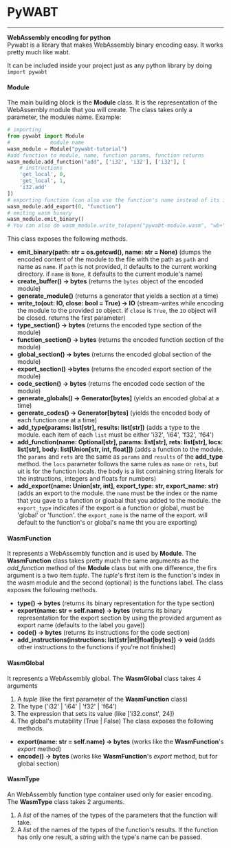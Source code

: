 # PyWABT
---
__WebAssembly encoding for python__<br />
Pywabt is a library that makes WebAssembly binary encoding easy.
It works pretty much like wabt.

It can be included inside your project just as any python
library by doing `import pywabt`
#### Module
The main building block is the **Module** class. It is the representation of
the WebAssembly module that you will create. The class takes only a parameter,
the modules name.
Example:
```python
# importing
from pywabt import Module
#		      module name
wasm_module = Module("pywabt-tutorial")
#add function to module, name, function params, function returns
wasm_module.add_function("add", ['i32', 'i32'], ['i32'], [
	# instructions
	'get_local', 0,
	'get_local', 1,
	'i32.add'
])
# exporting function (can also use the function's name instead of its index)
wasm_module.add_export(0, "function")
# emiting wasm binary
wasm_module.emit_binary()
# You can also do wasm_module.write_to(open("pywabt-module.wasm", "wb+"))
```
This class exposes the following methods.
 - **emit_binary(path: str = os.getcwd(), name: str = None)**
 	(dumps the encoded content of the module to the file with the path as `path` and name as `name`.
	if `path` is not provided, it defaults to the current working directory.
	if `name` is `None`, it defaults to the current module's name)
 - **create_buffer() -> bytes**
 	(returns the `bytes` object of the encoded module)
 - **generate_module()**
	(returns a generator that yields a section at a time)
 - **write_to(out: IO, close: bool = True) -> IO**
 	(stream-writes while encoding the module to the provided `IO` object.
	if `close` is `True`, the `IO` object will be closed.
	returns the first parameter)
 - **type_section() -> bytes**
 	(returns the encoded type section of the module)
 - **function_section() -> bytes**
 	(returns the encoded function section of the module)
 - **global_section() -> bytes**
	(returns the encoded global section of the module)
 - **export_section() ->bytes**
 	(returns the encoded export section of the module)
 - **code_section() -> bytes**
 	(returns fhe encoded code section of the module)
 - **generate_globals() -> Generator[bytes]**
 	(yields an encoded global at a time)
 - **generate_codes() -> Generator[bytes]**
 	(yields the encoded body of each function one at a time)
 - **add_type(params: list[str], results: list[str])**
 	(adds a type to the module.
	each item of each `list` must be either 'i32', 'i64', 'f32', 'f64')
 - **add_function(name: Optional[str], params: list[str], rets: list[str],
 		  locs: list[str], body: list[Union[str, int, float]])**
	(adds a function to the module.
	the `params` and `rets` are the same as `params` and `results` of the **add_type** method.
	the `locs` parameter follows the same rules as `name` or `rets`, but uit is for the function locals.
	the body is a list containing string literals for the instructions, integers and floats for numbers)
 - **add_export(name: Union[str, int], export_type: str, export_name: str)**
 	(adds an export to the module.
	the `name` must be the index or the name that you gave to a function or gloabal that you added to the module.
	the `export_type` indicates if the export is a function or global, must be 'global' or 'function'.
	the `export_name` is the name of the export. will default to the function's or global's name tht you are exporting)

#### WasmFunction
It represents a WebAssembly function and is used by **Module**.
The **WasmFunction** class takes pretty much the same arguments as
the *add_function* method of the **Module** class but with one
difference, the firs argument is a two item _tuple_. The _tuple_'s
first item is the function's index in the wasm module and the
second (optional) is the functions label. The class exposes the following
methods.
 - **type() -> bytes**
 	(returns its binary representation for the type section)
 - **export(name: str = self.name) -> bytes**
 	(returns its binary representation for the export section by using
	the provided argument as export name (defaults to the label you gave))
 - **code() -> bytes**
	(returns its instructions for the code section)
 - **add_instructions(instructions: list[str|int|float|bytes]) -> void**
	(adds other instructions to the functions if you're not finished)
#### WasmGlobal
It represents a WebAssembly global. The **WasmGlobal** class takes 4 arguments
 1. A _tuple_ (like the first parameter of the **WasmFunction** class)
 2. The type ('i32' | 'i64' | 'f32' | 'f64')
 3. The expression that sets its value (like ['i32.const', 24])
 4. The global's mutability (True | False)
The class exposes the following methods.
 - **export(name: str = self.name) -> bytes**
	(works like the __WasmFunction__'s _export_ method)
 - **encode() -> bytes**
	(works like **WasmFunction**'s _export_ method, but for global section)
#### WasmType
An WebAssembly function type container used only for easier encoding. The **WasmType** class takes 2 arguments.
 1. A _list_ of the names of the types of the parameters that the function will take.
 2. A _list_ of the names of the types of the function's results. If the function has only one result, a *str*ing with the type's name can be passed.

